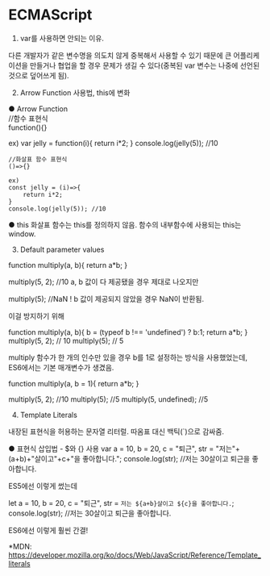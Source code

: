 # ECMAScript

1. var를 사용하면 안되는 이유.

다른 개발자가 같은 변수명을 의도치 않게 중복해서 사용할 수 있기 때문에 큰 어플리케이션을 만들거나 협업을 할 경우 문제가 생길 수 있다(중복된 var 변수는 나중에 선언된 것으로 덮어쓰게 됨).


2. Arrow Function 사용법, this에 변화

● Arrow Function<br>
//함수 표현식<br>
function(){}<br>

ex)
var jelly = function(i){
    return i*2;
}
console.log(jelly(5)); //10
```
//화살표 함수 표현식
()=>{}

ex)
const jelly = (i)=>{
    return i*2;
}
console.log(jelly(5)); //10
```
● this
화살표 함수는 this를 정의하지 않음.
함수의 내부함수에 사용되는 this는 window.

3. Default parameter values

function multiply(a, b){
    return a*b;
}

multiply(5, 2); //10
a, b 값이 다 제공됐을 경우 제대로 나오지만

multiply(5); //NaN !
b 값이 제공되지 않았을 경우 NaN이 반환됨.

이걸 방지하기 위해

function multiply(a, b){
    b = (typeof b !== 'undefined') ? b:1;
    return a*b;
}
multiply(5, 2); // 10
multiply(5); // 5

multiply 함수가 한 개의 인수만 있을 경우 b를 1로 설정하는 방식을 사용했었는데, ES6에서는 기본 매개변수가 생겼음.

function multiply(a, b = 1){
    return a*b;
}

multiply(5, 2); //10
multiply(5); //5
multiply(5, undefined); //5

4. Template Literals

내장된 표현식을 허용하는 문자열 리터럴.
따옴표 대신 백틱(`)으로 감싸줌.

● 표현식 삽입법 - $와 {} 사용
var a = 10,
    b = 20,
    c = "퇴근",
    str = "저는"+(a+b)+"살이고"+c+"을 좋아합니다.";
console.log(str); //저는 30살이고 퇴근을 좋아합니다.

ES5에선 이렇게 썼는데

let a = 10,
    b = 20,
    c = "퇴근",
    str = `저는 ${a+b}살이고 ${c}을 좋아합니다.`;
console.log(str); //저는 30살이고 퇴근을 좋아합니다.

ES6에선 이렇게 훨씬 간결!

*MDN: https://developer.mozilla.org/ko/docs/Web/JavaScript/Reference/Template_literals